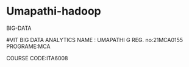 # Umapathi-hadoop

BIG-DATA

#VIT BIG DATA ANALYTICS NAME : UMAPATHI G REG. no:21MCA0155 PROGRAME:MCA

COURSE CODE:ITA6008
